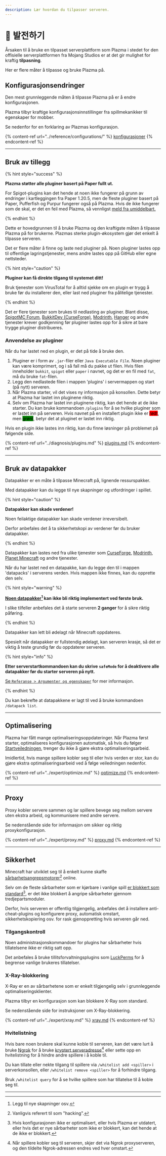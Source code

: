 ```yaml
---
description: Lær hvordan du tilpasser serveren.
---
```


# 📶 발전하기

Årsaken til å bruke en tilpasset serverplattform som Plazma i stedet for den offisielle serverplattformen fra Mojang Studios er at det gir mulighet for kraftig **tilpasning**.

Her er flere måter å tilpasse og bruke Plazma på.

## Konfigurasjonsendringer <a href="#id-1" id="id-1"></a>

Den mest grunnleggende måten å tilpasse Plazma på er å endre konfigurasjonen.

Plazma tilbyr kraftige konfigurasjonsinnstillinger fra spillmekanikker til egenskaper for mobber.

Se nedenfor for en forklaring av Plazmas konfigurasjon.

{% content-ref url="../reference/configurations/" %}
[konfigurasjoner](../reference/configurations/)
{% endcontent-ref %}

***

## Bruk av tillegg <a href="#id-2" id="id-2"></a>

{% hint style="success" %}

**Plazma støtter alle pluginer basert på Paper fullt ut.**

For Spigot-plugins kan det hende at noen ikke fungerer på grunn av endringer i kartleggingen fra Paper 1.20.5, men de fleste pluginer basert på Paper, Pufferfish og Purpur fungerer også på Plazma. Hvis de ikke fungerer som de skal, er det en feil med Plazma, så vennligst [meld fra umiddelbart.](../diagnosis/plugins.md)

{% endhint %}

Dette er hovedgrunnen til å bruke Plazma og den kraftigste måten å tilpasse Plazma på for brukerne.
Plazmas sterke plugin-økosystem gjør det enkelt å tilpasse serveren.

Det er flere måter å finne og laste ned pluginer på. Noen pluginer lastes opp til offentlige lagringstjenester, mens andre lastes opp på GitHub eller egne nettsteder.

{% hint style="caution" %}

**Pluginer kan få direkte tilgang til systemet ditt!**

Bruk tjenester som VirusTotal for å alltid sjekke om en plugin er trygg å bruke før du installerer den, eller last ned pluginer fra pålitelige tjenester.

{% endhint %}

Det er flere tjenester som brukes til nedlasting av pluginer. Blant disse, [SpigotMC Forum](https://www.spigotmc.org/resources/), [BukkitDev (CurseForge)](https://dev.bukkit.org/bukkit-plugins), [Modrinth](https://modrinth.com/plugins), [Hanger](https://hangar.papermc.io/) og andre tjenester krever godkjenning før pluginer lastes opp for å sikre at bare trygge pluginer distribueres.

### Anvendelse av pluginer <a href="#id-2.1" id="id-2.1"></a>

Når du har lastet ned en plugin, er det på tide å bruke den.

1. Pluginer er i form av `.jar`-filer eller `Java Executable File`. Noen pluginer kan være komprimert, og i så fall må du pakke ut filen. Hvis filen inneholder `bukkit`, `spigot` eller `paper` i navnet, og det er en fil med `fat`, må du bruke `fat`-filen.
2. Legg den nedlastede filen i mappen 'plugins' i servermappen og start (på nytt) serveren.
3. Når Plazma starter, vil det vises ny informasjon på konsollen.
   Dette betyr at Plazma har lastet inn pluginene riktig.
4. Selv om Plazma har lastet inn pluginene riktig, kan det hende at de ikke starter.
   Du kan bruke kommandoen `/plugins` for å se hvilke pluginer som er lastet inn på serveren.
   Hvis navnet på en installert plugin ikke er <mark style="background-color:red;">rødt</mark>, men <mark style="background-color:green;">grønt</mark>, betyr det at pluginet er lastet inn riktig.

Hvis en plugin ikke lastes inn riktig, kan du finne løsninger på problemet på følgende side.

{% content-ref url="../diagnosis/plugins.md" %}
[plugins.md](../diagnosis/plugins.md)
{% endcontent-ref %}

***

## Bruk av datapakker <a href="#id-3" id="id-3"></a>

Datapakker er en måte å tilpasse Minecraft på, lignende ressurspakker.

Med datapakker kan du legge til nye skapninger og utfordringer i spillet.

{% hint style="caution" %}

**Datapakker kan skade verdener!**

Noen feilaktige datapakker kan skade verdener irreversibelt.

Derfor anbefales det å ta sikkerhetskopi av verdener før du bruker datapakker.

{% endhint %}

Datapakker kan lastes ned fra ulike tjenester som [CurseForge](https://www.curseforge.com/minecraft/search?page=1\&pageSize=50\&sortBy=relevancy\&class=data-packs), [Modrinth](https://modrinth.com/datapacks), [Planet Minecraft](https://www.planetminecraft.com/data-packs/) og andre tjenester.

Når du har lastet ned en datapakke, kan du legge den til i mappen 'datapacks' i serverens verden.
Hvis mappen ikke finnes, kan du opprette den selv.

{% hint style="warning" %}

**[Noen datapakker](#user-content-fn-2)[^2] kan ikke bli riktig implementert ved første bruk.**

I slike tilfeller anbefales det å starte serveren **2 ganger** for å sikre riktig påføring.

{% endhint %}

Datapakker kan lett bli ødelagt når Minecraft oppdateres.

Spesielt når datapakker er fullstendig ødelagt, kan serveren krasje, så det er viktig å teste grundig før du oppdaterer serveren.

{% hint style="info" %}

**Etter serverstartkommandoen kan du skrive `safeMode` for å deaktivere alle datapakker før du starter serveren på nytt.**

[Se `Referanse > Argumenter og egenskaper`](../reference/arguments.md#safeMode) for mer informasjon.

{% endhint %}

Du kan bekrefte at datapakkene er lagt til ved å bruke kommandoen `/datapack list`.

***

## Optimalisering <a href="#id-4" id="id-4"></a>

Plazma har fått mange optimaliseringsoppdateringer. Når Plazma først starter, optimaliseres konfigurasjonen automatisk,
så hvis du følger [Startveiledningen](./README.md), trenger du ikke å gjøre ekstra optimaliseringsarbeid.

Imidlertid, hvis mange spillere kobler seg til eller hvis verden er stor,
kan du gjøre ekstra optimaliseringsarbeid ved å følge veiledningen nedenfor.

{% content-ref url="../expert/optimize.md" %}
[optimize.md](../expert/optimize.md)
{% endcontent-ref %}

***

## Proxy <a href="#id-5" id="id-5"></a>

Proxy kobler servere sammen og lar spillere bevege seg mellom servere uten ekstra arbeid,
og kommunisere med andre servere.

Se nedenstående side for informasjon om sikker og riktig proxykonfigurasjon.

{% content-ref url="../expert/proxy.md" %}
[proxy.md](../expert/proxy.md)
{% endcontent-ref %}

***

## Sikkerhet <a href="#id-5" id="id-5"></a>

Minecraft har utviklet seg til å enkelt kunne skaffe [sårbarhetsangrepsmotorer](#user-content-fn-3)[^3] online.

Selv om de fleste sårbarheter som er kjørbare i vanlige spill [er blokkert som standard](#user-content-fn-4)[^4],
er det ikke blokkert å angripe sårbarheter gjennom tredjepartsmoduler.

Derfor, hvis serveren er offentlig tilgjengelig, anbefales det å installere anti-cheat-plugins
og konfigurere proxy, automatisk omstart, sikkerhetskopiering osv. for rask gjenoppretting hvis serveren går ned.

### Tilgangskontroll <a href="#id-5.1" id="id-5.1"></a>

Noen administrasjonskommandoer for plugins har sårbarheter hvis tillatelsene ikke er riktig satt opp.

Det anbefales å bruke tillitsforvaltningsplugins som [LuckPerms](https://luckperms.net/)
for å begrense vanlige brukeres tillatelser.

### X-Ray-blokkering <a href="#id-5.2" id="id-5.2"></a>

X-Ray er en av sårbarhetene som er enkelt tilgjengelig selv i grunnleggende optimaliseringsklienter.

Plazma tilbyr en konfigurasjon som kan blokkere X-Ray som standard.

Se nedenstående side for instruksjoner om X-Ray-blokkering.

{% content-ref url="../expert/xray.md" %}
[xray.md](../expert/xray.md)
{% endcontent-ref %}

### Hvitelistning <a href="#id-5.3" id="id-5.3"></a>

Hvis bare noen brukere skal kunne koble til serveren,
kan det være lurt å bruke [Ngrok](./README.md#id-6.2) for å bruke [kryptert serveradresse](#user-content-fn-5)[^5] eller
sette opp en hvitelistning for å hindre andre spillere i å koble til.

Du kan tillate eller nekte tilgang til spillere via `/whitelist add <spiller>` i serverkonsollen,
eller `/whitelist remove <spiller>` for å forhindre tilgang.

Bruk `/whitelist query` for å se hvilke spillere som har tillatelse til å koble seg til.

***

[^1]: Eller Minecraft: Bedrock Editions tillegg.

[^2]: Legg til nye skapninger osv.

[^3]: Vanligvis referert til som "hacking".

[^4]: Hvis konfigurasjonen ikke er optimalisert, eller hvis Plazma er utdatert, eller hvis det er nye sårbarheter som ikke er blokkert, kan det hende at de ikke er blokkert.

[^5]: Når spillere kobler seg til serveren, skjer det via Ngrok proxyserveren, og den tildelte Ngrok-adressen endres ved hver omstart.

